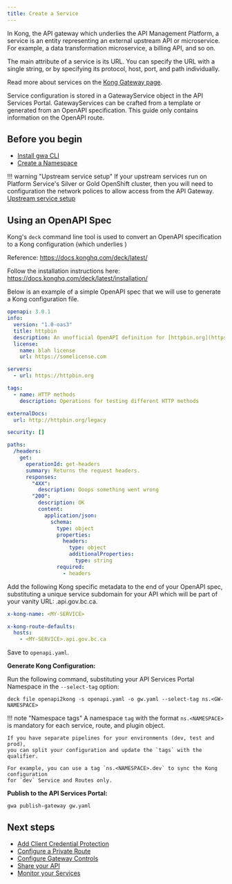 ```yaml
---
title: Create a Service
---
```


<!-- overview -->

In Kong, the API gateway which underlies the API Management Platform, a service
is an entity representing an external upstream API or microservice. For example,
a data transformation microservice, a billing API, and so on.

The main attribute of a service is its URL. You can specify the URL with a
single string, or by specifying its protocol, host, port, and path individually.

Read more about services on the [Kong Gateway page](https://docs.konghq.com/gateway/latest/key-concepts/services/).

Service configuration is stored in a GatewayService object in the API Services
Portal. GatewayServices can be crafted from a template or generated from an
OpenAPI specification. This guide only contains information on the OpenAPI
route.

## Before you begin

- [Install gwa CLI](/how-to/gwa-install.md)
- [Create a Namespace](/how-to/gwa-commands.md#namespacecreate)

<!-- ## Declarative Configuration -->

!!! warning "Upstream service setup"
    If your upstream services run on Platform
    Service's Silver or Gold OpenShift cluster, then you will need to
    configuration the network polices to allow access from the API Gateway.
     [Upstream service setup](/how-to/upstream-services.md)

## Using an OpenAPI Spec

Kong's `deck` command line tool is used to convert an OpenAPI specification to a Kong configuration (which underlies )

Reference: https://docs.konghq.com/deck/latest/

Follow the installation instructions here: https://docs.konghq.com/deck/latest/installation/

Below is an example of a simple OpenAPI spec that we will use to generate a Kong configuration file.

```yaml
openapi: 3.0.1
info:
  version: "1.0-oas3"
  title: httpbin
  description: An unofficial OpenAPI definition for [httpbin.org](https://httpbin.org).
  license:
    name: blah license
    url: https://somelicense.com

servers:
  - url: https://httpbin.org

tags:
  - name: HTTP methods
    description: Operations for testing different HTTP methods

externalDocs:
  url: http://httpbin.org/legacy

security: []

paths:
  /headers:
    get:
      operationId: get-headers
      summary: Returns the request headers.
      responses:
        "4XX":
          description: Ooops something went wrong
        "200":
          description: OK
          content:
            application/json:
              schema:
                type: object
                properties:
                  headers:
                    type: object
                    additionalProperties:
                      type: string
                required:
                  - headers
```

Add the following Kong specific metadata to the end of your OpenAPI spec,
substituting a unique service subdomain for your API which will be part of your vanity URL: <MYSERVICE>.api.gov.bc.ca.

```yaml
x-kong-name: <MY-SERVICE>

x-kong-route-defaults:
  hosts:
    - <MY-SERVICE>.api.gov.bc.ca
```

Save to `openapi.yaml`.

**Generate Kong Configuration:**

Run the following command, substituting your API Services Portal Namespace in the `--select-tag` option:

```shell linenums="0"
deck file openapi2kong -s openapi.yaml -o gw.yaml --select-tag ns.<GW-NAMESPACE>
```

!!! note "Namespace tags"
    A namespace `tag` with the format `ns.<NAMESPACE>` is mandatory for each
    service, route, and plugin object.
    
    If you have separate pipelines for your environments (dev, test and prod),
    you can split your configuration and update the `tags` with the qualifier. 
    
    For example, you can use a tag `ns.<NAMESPACE>.dev` to sync the Kong configuration
    for `dev` Service and Routes only.

**Publish to the API Services Portal:**

```shell linenums="0"
gwa publish-gateway gw.yaml
```

## Next steps

- [Add Client Credential Protection](/how-to/client-cred-flow.md)
- [Configure a Private Route](/how-to/private-route.md)
- [Configure Gateway Controls](/how-to/COMMON-CONFIG.md)
- [Share your API](/how-to/api-discovery.md)
- [Monitor your Services](/how-to/monitoring.md)
